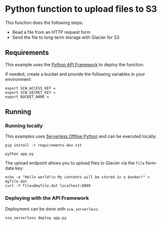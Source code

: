 # Python function to upload files to S3

This function does the following steps:

* Read a file from an HTTP request form
* Send the file to long-term storage with Glacier for S3

## Requirements

This example uses the [Python API Framework](https://github.com/scaleway/serverless-api-project) to deploy the function.

If needed, create a bucket and provide the following variables in your environment:

```env
export SCW_ACCESS_KEY =
export SCW_SECRET_KEY =
export BUCKET_NAME =
```

## Running

### Running locally

This examples uses [Serverless Offline Python](https://github.com/scaleway/serverless-functions-python) and can be executed locally:

```console
pip install -r requirements-dev.txt

python app.py
```

The upload endpoint allows you to upload files to Glacier via the `file` form-data key:

```console
echo -e "Hello world!\n My contents will be stored in a bunker!" > myfile.dat
curl -F file=@myfile.dat localhost:8080
```

### Deploying with the API Framework

Deployment can be done with `scw_serverless`:

```console
scw_serverless deploy app.py
```
